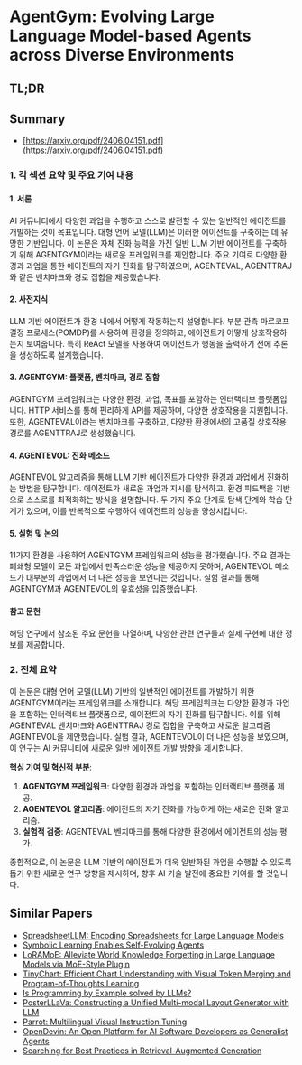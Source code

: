 # AgentGym: Evolving Large Language Model-based Agents across Diverse Environments
## TL;DR
## Summary
- [https://arxiv.org/pdf/2406.04151.pdf](https://arxiv.org/pdf/2406.04151.pdf)

### 1. 각 섹션 요약 및 주요 기여 내용

#### 1. 서론
AI 커뮤니티에서 다양한 과업을 수행하고 스스로 발전할 수 있는 일반적인 에이전트를 개발하는 것이 목표입니다. 대형 언어 모델(LLM)은 이러한 에이전트를 구축하는 데 유망한 기반입니다. 이 논문은 자체 진화 능력을 가진 일반 LLM 기반 에이전트를 구축하기 위해 AGENTGYM이라는 새로운 프레임워크를 제안합니다. 주요 기여로 다양한 환경과 과업을 통한 에이전트의 자기 진화를 탐구하였으며, AGENTEVAL, AGENTTRAJ와 같은 벤치마크와 경로 집합을 제공했습니다.

#### 2. 사전지식
LLM 기반 에이전트가 환경 내에서 어떻게 작동하는지 설명합니다. 부분 관측 마르코프 결정 프로세스(POMDP)를 사용하여 환경을 정의하고, 에이전트가 어떻게 상호작용하는지 보여줍니다. 특히 ReAct 모델을 사용하여 에이전트가 행동을 출력하기 전에 추론을 생성하도록 설계했습니다.

#### 3. AGENTGYM: 플랫폼, 벤치마크, 경로 집합
AGENTGYM 프레임워크는 다양한 환경, 과업, 목표를 포함하는 인터랙티브 플랫폼입니다. HTTP 서비스를 통해 편리하게 API를 제공하며, 다양한 상호작용을 지원합니다. 또한, AGENTEVAL이라는 벤치마크를 구축하고, 다양한 환경에서의 고품질 상호작용 경로를 AGENTTRAJ로 생성했습니다.

#### 4. AGENTEVOL: 진화 메소드
AGENTEVOL 알고리즘을 통해 LLM 기반 에이전트가 다양한 환경과 과업에서 진화하는 방법을 탐구합니다. 에이전트가 새로운 과업과 지시를 탐색하고, 환경 피드백을 기반으로 스스로를 최적화하는 방식을 설명합니다. 두 가지 주요 단계로 탐색 단계와 학습 단계가 있으며, 이를 반복적으로 수행하여 에이전트의 성능을 향상시킵니다.

#### 5. 실험 및 논의
11가지 환경을 사용하여 AGENTGYM 프레임워크의 성능을 평가했습니다. 주요 결과는 폐쇄형 모델이 모든 과업에서 만족스러운 성능을 제공하지 못하며, AGENTEVOL 메소드가 대부분의 과업에서 더 나은 성능을 보인다는 것입니다. 실험 결과를 통해 AGENTGYM과 AGENTEVOL의 유효성을 입증했습니다.

#### 참고 문헌
해당 연구에서 참조된 주요 문헌을 나열하며, 다양한 관련 연구들과 실제 구현에 대한 정보를 제공합니다.

### 2. 전체 요약
이 논문은 대형 언어 모델(LLM) 기반의 일반적인 에이전트를 개발하기 위한 AGENTGYM이라는 프레임워크를 소개합니다. 해당 프레임워크는 다양한 환경과 과업을 포함하는 인터랙티브 플랫폼으로, 에이전트의 자기 진화를 탐구합니다. 이를 위해 AGENTEVAL 벤치마크와 AGENTTRAJ 경로 집합을 구축하고 새로운 알고리즘 AGENTEVOL을 제안했습니다. 실험 결과, AGENTEVOL이 더 나은 성능을 보였으며, 이 연구는 AI 커뮤니티에 새로운 일반 에이전트 개발 방향을 제시합니다.

**핵심 기여 및 혁신적 부분**:
1. **AGENTGYM 프레임워크**: 다양한 환경과 과업을 포함하는 인터랙티브 플랫폼 제공.
2. **AGENTEVOL 알고리즘**: 에이전트의 자기 진화를 가능하게 하는 새로운 진화 알고리즘.
3. **실험적 검증**: AGENTEVAL 벤치마크를 통해 다양한 환경에서 에이전트의 성능 평가.

종합적으로, 이 논문은 LLM 기반의 에이전트가 더욱 일반화된 과업을 수행할 수 있도록 돕기 위한 새로운 연구 방향을 제시하며, 향후 AI 기술 발전에 중요한 기여를 할 것입니다.

## Similar Papers
- [SpreadsheetLLM: Encoding Spreadsheets for Large Language Models](2407.09025.md)
- [Symbolic Learning Enables Self-Evolving Agents](2406.18532.md)
- [LoRAMoE: Alleviate World Knowledge Forgetting in Large Language Models via MoE-Style Plugin](2312.09979.md)
- [TinyChart: Efficient Chart Understanding with Visual Token Merging and Program-of-Thoughts Learning](2404.16635.md)
- [Is Programming by Example solved by LLMs?](2406.08316.md)
- [PosterLLaVa: Constructing a Unified Multi-modal Layout Generator with LLM](2406.02884.md)
- [Parrot: Multilingual Visual Instruction Tuning](2406.02539.md)
- [OpenDevin: An Open Platform for AI Software Developers as Generalist Agents](2407.16741.md)
- [Searching for Best Practices in Retrieval-Augmented Generation](2407.01219.md)
